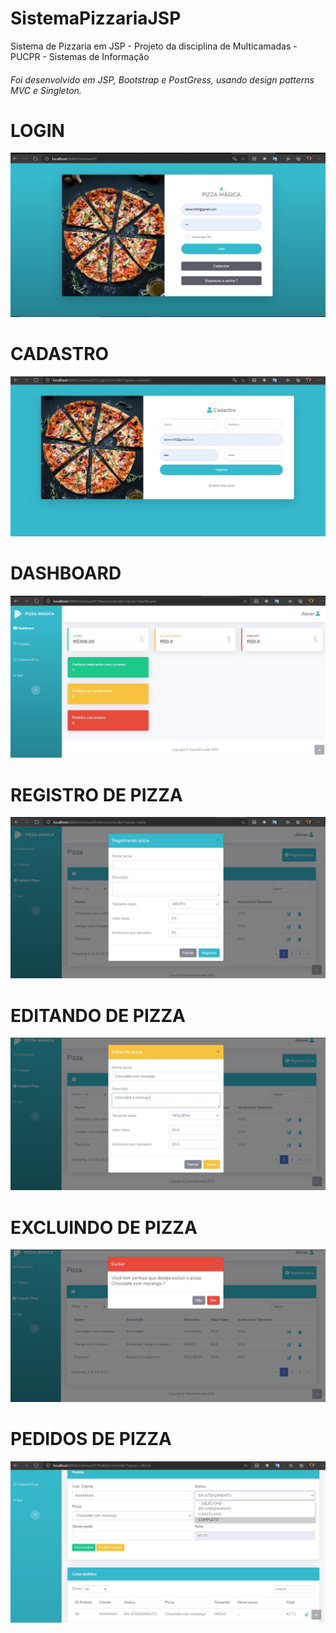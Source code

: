 # SistemaPizzariaJSP
Sistema de Pizzaria em JSP - Projeto da disciplina de Multicamadas - PUCPR - Sistemas de Informação
<h6> Foi desenvolvido em JSP, Bootstrap e PostGress, usando design patterns MVC e Singleton. </h6>

# LOGIN

![Alt text](https://raw.githubusercontent.com/Abner-e-Osvaldo/SistemaPizzariaJSP/master/Telas/Login.jpg)


# CADASTRO

![Alt text](https://raw.githubusercontent.com/Abner-e-Osvaldo/SistemaPizzariaJSP/master/Telas/Cadastro.jpg)


# DASHBOARD

![Alt text](https://raw.githubusercontent.com/Abner-e-Osvaldo/SistemaPizzariaJSP/master/Telas/Dashboard.jpg)


# REGISTRO DE PIZZA

![Alt text](https://raw.githubusercontent.com/Abner-e-Osvaldo/SistemaPizzariaJSP/master/Telas/CadastroPizza2.jpg)


# EDITANDO DE PIZZA

![Alt text](https://raw.githubusercontent.com/Abner-e-Osvaldo/SistemaPizzariaJSP/master/Telas/EditandoPizza.jpg)



# EXCLUINDO DE PIZZA

![Alt text](https://raw.githubusercontent.com/Abner-e-Osvaldo/SistemaPizzariaJSP/master/Telas/ExcluindoPizza.jpg)


# PEDIDOS DE PIZZA

![Alt text](https://raw.githubusercontent.com/Abner-e-Osvaldo/SistemaPizzariaJSP/master/Telas/PedidoPizza.jpg)
